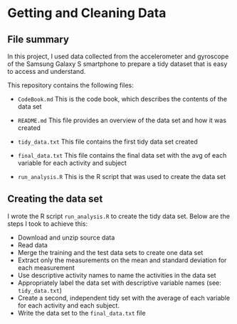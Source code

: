 # Getting and Cleaning Data

## File summary

In this project, I  used data collected from the accelerometer and gyroscope of the Samsung Galaxy S smartphone to prepare a tidy dataset that is easy to access and understand.

This repository contains the following files:

- `CodeBook.md` This is the code book, which describes the contents of the data set

- `README.md` This file provides an overview of the data set and how it was created

- `tidy_data.txt` This file contains the first tidy data set created

- `final_data.txt` This file contains the final data set with the avg of each variable for each activity and subject

- `run_analysis.R` This is the R script that was used to create the data set 

## Creating the data set 

I wrote the R script `run_analysis.R` to create the tidy data set. Below are the steps I took to achieve this:

- Download and unzip source data
- Read data
- Merge the training and the test data sets to create one data set
- Extract only the measurements on the mean and standard deviation for each measurement
- Use descriptive activity names to name the activities in the data set
- Appropriately label the data set with descriptive variable names (see: `tidy_data.txt`)
- Create a second, independent tidy set with the average of each variable for each activity and each subject.
- Write the data set to the `final_data.txt` file
